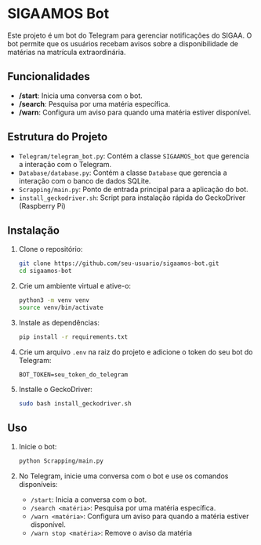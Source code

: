 # SIGAAMOS Bot

Este projeto é um bot do Telegram para gerenciar notificações do SIGAA. O bot permite que os usuários recebam avisos sobre a disponibilidade de matérias na matrícula extraordinária.

## Funcionalidades

- **/start**: Inicia uma conversa com o bot.
- **/search**: Pesquisa por uma matéria específica.
- **/warn**: Configura um aviso para quando uma matéria estiver disponível.

## Estrutura do Projeto

- `Telegram/telegram_bot.py`: Contém a classe `SIGAAMOS_bot` que gerencia a interação com o Telegram.
- `Database/database.py`: Contém a classe `Database` que gerencia a interação com o banco de dados SQLite.
- `Scrapping/main.py`: Ponto de entrada principal para a aplicação do bot.
- `install_geckodriver.sh`: Script para instalação rápida do GeckoDriver (Raspberry Pi)

## Instalação

1. Clone o repositório:
    ```bash
    git clone https://github.com/seu-usuario/sigaamos-bot.git
    cd sigaamos-bot
    ```

2. Crie um ambiente virtual e ative-o:
    ```bash
    python3 -m venv venv
    source venv/bin/activate
    ```

3. Instale as dependências:
    ```bash
    pip install -r requirements.txt
    ```

4. Crie um arquivo `.env` na raiz do projeto e adicione o token do seu bot do Telegram:
    ```env
    BOT_TOKEN=seu_token_do_telegram
    ```

5. Installe o GeckoDriver:
	```bash
	sudo bash install_geckodriver.sh
	```

## Uso

1. Inicie o bot:
    ```bash
    python Scrapping/main.py
    ```

2. No Telegram, inicie uma conversa com o bot e use os comandos disponíveis:
    - `/start`: Inicia a conversa com o bot.
    - `/search <matéria>`: Pesquisa por uma matéria específica.
    - `/warn <matéria>`: Configura um aviso para quando a matéria estiver disponível.
	- `/warn stop <matéria>`: Remove o aviso da matéria

